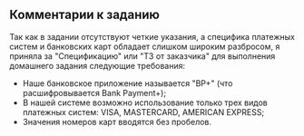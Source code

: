 ## Комментарии к заданию
Так как в задании отсутствуют четкие указания, а специфика платежных систем и банковских карт обладает слишком широким разбросом, я приняла за "Спецификацию" или "ТЗ от заказчика" для выполнения домашнего задания следующие требования:
* Наше банковское приложение называется "BP+" (что расшифровывается Bank Payment+);
* В нашей системе возможно использование только трех видов платежных систем: VISA, MASTERCARD, AMERICAN EXPRESS;
* Значения номеров карт вводятся без пробелов.